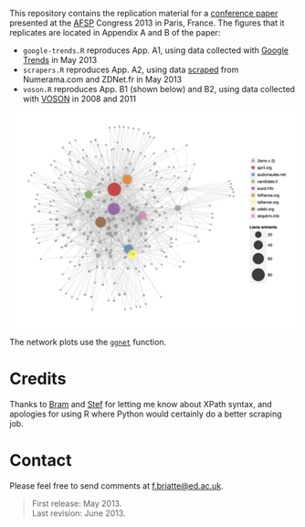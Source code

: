 This repository contains the replication material for a [conference paper][paper] presented at the [AFSP](http://www.afsp.msh-paris.fr/) Congress 2013 in Paris, France. The figures that it replicates are located in Appendix A and B of the paper:

* `google-trends.R` reproduces App. A1, using data collected with [Google Trends][gtrends] in May 2013
* `scrapers.R` reproduces App. A2, using data [scraped][scrapers] from Numerama.com and ZDNet.fr in May 2013
* `voson.R` reproduces App. B1 (shown below) and B2, using data collected with [VOSON][voson] in 2008 and 2011

![](figure.png)

The network plots use the [`ggnet`][ggnet] function.

[paper]: https://github.com/briatte/afsp2013/raw/master/paper.pdf
[scrapers]: blob/master/data/scrape.all.R
[gtrends]: https://www.google.com/trends/
[voson]: http://voson.anu.edu.au/
[flegscrap]: https://github.com/briatte/flegscrap/
[ggnet]: https://github.com/briatte/ggnet/

# Credits

Thanks to [Bram][bram] and [Stef][stef] for letting me know about XPath syntax, and apologies for using R where Python would certainly do a better scraping job.

[bram]: https://github.com/Psycojoker
[stef]: https://github.com/stef

# Contact

Please feel free to send comments at [f.briatte@ed.ac.uk](f.briatte@ed.ac.uk).

> First release: May 2013.  
> Last revision: June 2013.

